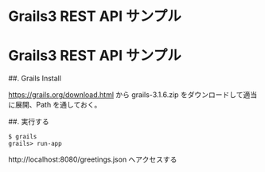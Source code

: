 # Grails3 REST API サンプル

# Grails3 REST API サンプル

##. Grails Install
 
https://grails.org/download.html から grails-3.1.6.zip をダウンロードして適当に展開、Path を通しておく。

##. 実行する

```
$ grails
grails> run-app
```

http://localhost:8080/greetings.json へアクセスする


